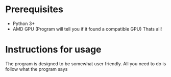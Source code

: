 ﻿# Prerequisites

* Python 3+
* AMD GPU (Program will tell you if it found a compatible GPU)
Thats all!

# Instructions for usage

The program is designed to be somewhat user friendly. All you need to do is follow what the program says